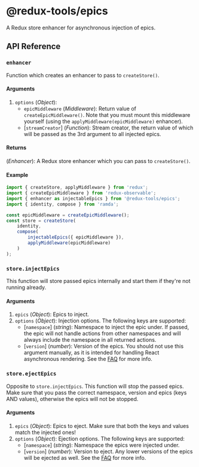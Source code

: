 # @redux-tools/epics

A Redux store enhancer for asynchronous injection of epics.

## API Reference

### `enhancer`

Function which creates an enhancer to pass to `createStore()`.

#### Arguments

1. `options` (_Object_):
   - `epicMiddleware` (_Middleware_): Return value of `createEpicMiddleware()`. Note that you must mount this middleware yourself (using the `applyMiddleware(epicMiddleware)` enhancer).
   - [`streamCreator`] \(_Function_): Stream creator, the return value of which will be passed as the 3rd argument to all injected epics.

#### Returns

(_Enhancer_): A Redux store enhancer which you can pass to `createStore()`.

#### Example

```js
import { createStore, applyMiddleware } from 'redux';
import { createEpicMiddleware } from 'redux-observable';
import { enhancer as injectableEpics } from '@redux-tools/epics';
import { identity, compose } from 'ramda';

const epicMiddleware = createEpicMiddleware();
const store = createStore(
	identity,
	compose(
		injectableEpics({ epicMiddleware }),
		applyMiddleware(epicMiddleware)
	)
);
```

### `store.injectEpics`

This function will store passed epics internally and start them if they're not running already.

#### Arguments

1. `epics` (_Object_): Epics to inject.
2. `options` (_Object_): Injection options. The following keys are supported:
   - [`namespace`] \(_string_): Namespace to inject the epic under. If passed, the epic will not handle actions from other namespaces and will always include the namespace in all returned actions.
   - [`version`] \(_number_): Version of the epics. You should not use this argument manually, as it is intended for handling React asynchronous rendering. See the [FAQ](../../FAQ.md) for more info.

### `store.ejectEpics`

Opposite to `store.injectEpics`. This function will stop the passed epics. Make sure that you pass the correct namespace, version and epics (keys AND values), otherwise the epics will not be stopped.

#### Arguments

1. `epics` (_Object_): Epics to eject. Make sure that both the keys and values match the injected ones!
2. `options` (_Object_): Ejection options. The following keys are supported:
   - [`namespace`] \(_string_): Namespace the epics were injected under.
   - [`version`] \(_number_): Version to eject. Any lower versions of the epics will be ejected as well. See the [FAQ](../../FAQ.md) for more info.
